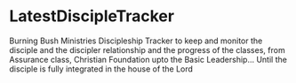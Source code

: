 # LatestDiscipleTracker
Burning Bush Ministries Discipleship Tracker to keep and monitor the disciple and the discipler relationship and the progress of the classes, from Assurance class, Christian Foundation upto the Basic Leadership... Until the disciple is fully integrated in the house of the Lord
